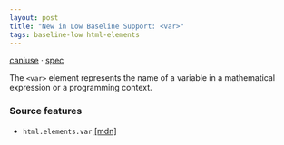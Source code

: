 ```yaml
---
layout: post
title: "New in Low Baseline Support: <var>"
tags: baseline-low html-elements
---
```


[caniuse](https://caniuse.com/?search=var) · [spec](https://html.spec.whatwg.org/multipage/text-level-semantics.html#the-var-element)

The `<var>` element represents the name of a variable in a mathematical expression or a programming context.

### Source features

- ``html.elements.var`` [[mdn]](https://developer.mozilla.org/en-US/search?q=html.elements.var)
